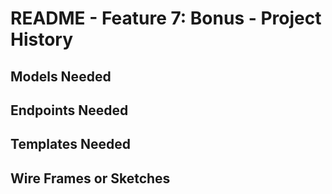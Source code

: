 # README - Feature 7: Bonus - Project History

## Models Needed

## Endpoints Needed

## Templates Needed

## Wire Frames or Sketches

